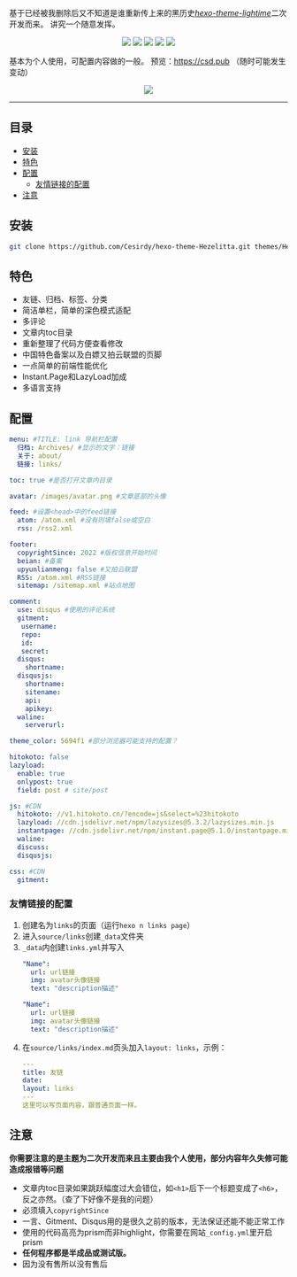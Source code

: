 基于已经被我删除后又不知道是谁重新传上来的黑历史[*hexo-theme-lightime*](https://github.com/zker-themes/hexo-theme-lightime)二次开发而来。
讲究一个随意发挥。

<p align="center"><a href="https://hexo.io/"><img src="https://img.shields.io/badge/Hexo-theme-%230e83cd?style=flat-square"></a> <img src="https://img.shields.io/github/languages/code-size/Cesirdy/hexo-theme-Hezelitta?style=flat-square"> <a href="https://github.com/Cesirdy/"><img src="https://img.shields.io/badge/Author-Cesirdy-%236eacdd?style=flat-square"></a> <img src="https://img.shields.io/github/license/Cesirdy/hexo-theme-Hezelitta?style=flat-square"> <img src="https://img.shields.io/github/last-commit/Cesirdy/hexo-theme-Hezelitta?style=flat-square"></p>

基本为个人使用，可配置内容做的一般。
预览：https://csd.pub （随时可能发生变动）

<div align="center"><img src="https://s2.loli.net/2022/05/24/P4k3XEqjHFxoJLl.png"></div>

---

## 目录
- [安装](#安装)
- [特色](#特色)
- [配置](#配置)
  - [友情链接的配置](#友情链接的配置)
- [注意](#注意)

## 安装
```bash
git clone https://github.com/Cesirdy/hexo-theme-Hezelitta.git themes/Hezelitta
```

## 特色
- 友链、归档、标签、分类
- 简洁单栏，简单的深色模式适配
- 多评论
- 文章内toc目录
- 重新整理了代码方便查看修改
- 中国特色备案以及白嫖又拍云联盟的页脚
- 一点简单的前端性能优化
- Instant.Page和LazyLoad加成
- 多语言支持

## 配置
```yaml
menu: #TITLE: link 导航栏配置
  归档: Archives/ #显示的文字：链接
  关于: about/
  链接: links/

toc: true #是否打开文章内目录

avatar: /images/avatar.png #文章底部的头像

feed: #设置<head>中的feed链接
  atom: /atom.xml #没有则填false或空白
  rss: /rss2.xml

footer: 
  copyrightSince: 2022 #版权信息开始时间
  beian: #备案
  upyunlianmeng: false #又拍云联盟
  RSS: /atom.xml #RSS链接
  sitemap: /sitemap.xml #站点地图

comment:
  use: disqus #使用的评论系统
  gitment:
   username: 
   repo: 
   id: 
   secret: 
  disqus:
    shortname: 
  disqusjs:
    shortname: 
    sitename: 
    api: 
    apikey: 
  waline:
    serverurl: 

theme_color: 5694f1 #部分浏览器可能支持的配置？

hitokoto: false
lazyload:
  enable: true
  onlypost: true
  field: post # site/post

js: #CDN
  hitokoto: //v1.hitokoto.cn/?encode=js&select=%23hitokoto
  lazyload: //cdn.jsdelivr.net/npm/lazysizes@5.3.2/lazysizes.min.js
  instantpage: //cdn.jsdelivr.net/npm/instant.page@5.1.0/instantpage.min.js
  waline: 
  discuss: 
  disqusjs: 

css: #CDN
  gitment: 
```

### 友情链接的配置
1. 创建名为`links`的页面（运行`hexo n links page`）
2. 进入`source/links`创建`_data`文件夹
3. `_data`内创建`links.yml`并写入
    ```yaml
    "Name":
      url: url链接
      img: avatar头像链接
      text: "description描述"

    "Name":
      url: url链接
      img: avatar头像链接
      text: "description描述"
    ```
4. 在`source/links/index.md`页头加入`layout: links`，示例：
   ```yaml
   ---
   title: 友链
   date: 
   layout: links
   ---
   这里可以写页面内容，跟普通页面一样。
   ```



## 注意
**你需要注意的是主题为二次开发而来且主要由我个人使用，部分内容年久失修可能造成报错等问题**

- 文章内toc目录如果跳跃幅度过大会错位，如`<h1>`后下一个标题变成了`<h6>`，反之亦然。（查了下好像不是我的问题）
- 必须填入`copyrightSince`
- 一言、Gitment、Disqus用的是很久之前的版本，无法保证还能不能正常工作
- 使用的代码高亮为prism而非highlight，你需要在网站`_config.yml`里开启prism
- **任何程序都是半成品或测试版。**
- 因为没有售所以没有售后